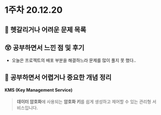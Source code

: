 # 1주차 20.12.20

## 🔮 헷갈리거나 어려운 문제 목록



## 😲 공부하면서 느낀 점 및 후기

* 오늘은 프로젝트의 배포 부분을 해결하느라 문제를 많이 풀지 못 했다..

## 👻 공부하면서 어렵거나 중요한 개념 정리

#### KMS (Key Management Service) 

> **데이터 암호화**에 사용되는 **암호화 키**를 쉽게 생성하고 제어할 수 있는 관리형 서비스입니다.

